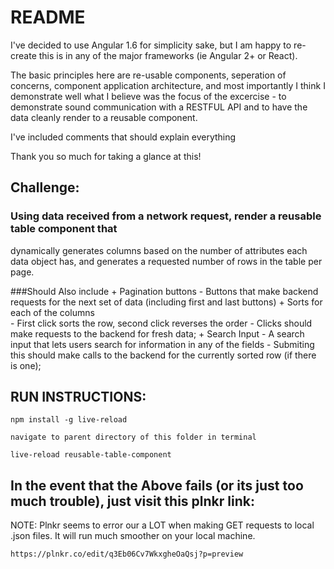 

# README

I've decided to use Angular 1.6 for simplicity sake, but I am happy to 
re-create this is in any of the major frameworks (ie Angular 2+ or React).

The basic principles here are re-usable components, seperation of concerns,
component application architecture, and most importantly I think I demonstrate 
well what I believe was the focus of the excercise - to demonstrate sound 
communication with a RESTFUL API and to have the data cleanly render to a 
reusable component.

I've included comments that should explain everything

Thank you so much for taking a glance at this!


## Challenge:
### Using data received from a network request, render a reusable table component that 
  dynamically generates columns based on the number of attributes each data object
  has, and generates a requested number of rows in the table per page.

###Should Also include
    + Pagination buttons
      - Buttons that make backend requests for the next set of data (including first and last buttons)
    + Sorts for each of the columns   
      - First click sorts the row, second click reverses the order
      - Clicks should make requests to the backend for fresh data;
    + Search Input
      - A search input that lets users search for information in any of the fields
      - Submiting this should make calls to the backend for the currently sorted row (if there is one);

## RUN INSTRUCTIONS:
```
npm install -g live-reload

navigate to parent directory of this folder in terminal

live-reload reusable-table-component

```

## In the event that the Above fails (or its just too much trouble), just visit this plnkr link:

NOTE: Plnkr seems to error our a LOT when making GET requests to local .json files. It will run much smoother on your local machine.

```
https://plnkr.co/edit/q3Eb06Cv7WkxgheOaQsj?p=preview
```

